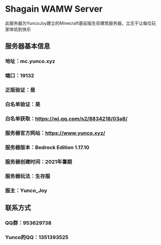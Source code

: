 # Shagain WAMW Server
此服务器为YuncoJoy建立的Minecraft基岩版生存建筑服务器，立志于让每位玩家体验到快乐
## 服务器基本信息
### 地址：mc.yunco.xyz
### 端口：19132
### 正版验证：是
### 白名单验证：是
### 白名单获取：https://wj.qq.com/s2/8834218/03a8/
### 服务器官方网站：https://www.yunco.xyz/
### 服务器版本：Bedrock Edition 1.17.10
### 服务器创建时间：2021年暑期
### 服务器玩法：生存服
### 服主：Yunco_Joy
## 联系方式
### QQ群：953629738
### Yunco的QQ：1351393525
 
 
